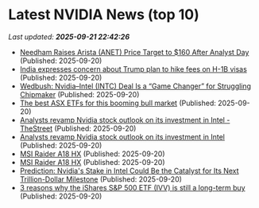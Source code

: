 # Latest NVIDIA News (top 10)
_Last updated: **2025-09-21 22:42:26**_

- [Needham Raises Arista (ANET) Price Target to $160 After Analyst Day](https://finance.yahoo.com/news/needham-raises-arista-anet-price-223658339.html) (Published: 2025-09-20)
- [India expresses concern about Trump plan to hike fees on H-1B visas](https://roanoke.com/news/nation-world/business/article_622d7bea-de31-568e-b224-6ac42a0df538.html) (Published: 2025-09-20)
- [Wedbush: Nvidia–Intel (INTC) Deal Is a “Game Changer” for Struggling Chipmaker](https://consent.yahoo.com/v2/collectConsent?sessionId=1_cc-session_8621872a-de20-4848-acaa-aa69eb9c79d6) (Published: 2025-09-20)
- [The best ASX ETFs for this booming bull market](https://www.fool.com.au/2025/09/21/the-best-asx-etfs-for-this-booming-bull-market/) (Published: 2025-09-20)
- [Analysts revamp Nvidia stock outlook on its investment in Intel - TheStreet](https://slashdot.org/firehose.pl?op=view&amp;id=179411700) (Published: 2025-09-20)
- [Analysts revamp Nvidia stock outlook on its investment in Intel](https://biztoc.com/x/6bb2b4a5c3bcc2f7) (Published: 2025-09-20)
- [MSI Raider A18 HX](https://me.pcmag.com/en/laptops/32360/msi-raider-a18-hx) (Published: 2025-09-20)
- [MSI Raider A18 HX](https://uk.pcmag.com/laptops/160182/msi-raider-a18-hx) (Published: 2025-09-20)
- [Prediction: Nvidia's Stake in Intel Could Be the Catalyst for Its Next Trillion-Dollar Milestone](https://biztoc.com/x/e80052ce6fc039c7) (Published: 2025-09-20)
- [3 reasons why the iShares S&P 500 ETF (IVV) is still a long-term buy](https://www.fool.com.au/2025/09/21/3-reasons-why-the-ishares-sp-500-etf-ivv-is-still-a-long-term-buy/) (Published: 2025-09-20)
